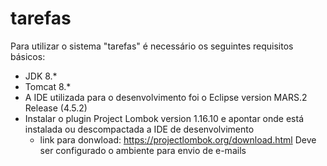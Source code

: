 # tarefas
Para utilizar o sistema "tarefas" é necessário os seguintes requisitos básicos:
 - JDK 8.*
 - Tomcat 8.*
 - A IDE utilizada para o desenvolvimento foi o Eclipse version MARS.2 Release (4.5.2)
 - Instalar o plugin Project Lombok  version 1.16.10 e apontar onde está instalada ou descompactada a IDE de desenvolvimento
   - link para donwload: https://projectlombok.org/download.html
 Deve ser configurado o ambiente para envio de e-mails
